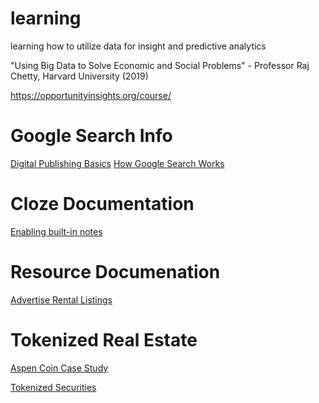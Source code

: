 # learning
learning how to utilize data for insight and predictive analytics

"Using Big Data to Solve Economic and Social Problems" - Professor Raj Chetty, Harvard University (2019)

https://opportunityinsights.org/course/


# Google Search Info
[Digital Publishing Basics](https://digitalpublishing101.com/digital-publishing-101/digital-publishing-basics/)
[How Google Search Works](https://www.youtube.com/watch?v=BNHR6IQJGZs&t=188s)

# Cloze Documentation
[Enabling built-in notes](https://help.cloze.com/article/1753-how-do-i-enable-cloze-built-in-notes)

# Resource Documenation
[Advertise Rental Listings](https://support.corcoran.com/hc/en-us/articles/1500010871701-How-do-I-advertise-an-open-rental-in-reSOURCE)

# Tokenized Real Estate
[Aspen Coin Case Study](https://medium.com/krypital/security-token-case-analysis-aspen-coin-the-first-real-estate-security-token-offering-bbbcc52ace5)

[Tokenized Securities](https://medium.com/solidblock/why-tokenized-securities-will-be-even-more-disruptive-than-cryptocurrencies-and-icos-de7eeb807f72)
